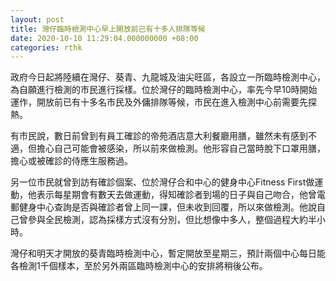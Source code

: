 ```yaml
---
layout: post
title: 灣仔臨時檢測中心早上開放前已有十多人排隊等候
date: 2020-10-10 11:29:04.000000000 +08:00
categories: rthk
---
```


政府今日起將陸續在灣仔、葵青、九龍城及油尖旺區，各設立一所臨時檢測中心，為自願進行檢測的市民進行採樣。位於灣仔的臨時檢測中心，率先今早10時開始運作，開放前已有十多名市民及外傭排隊等候，市民在進入檢測中心前需要先探熱。

有市民說，數日前曾到有員工確診的帝苑酒店意大利餐廳用膳，雖然未有感到不適，但擔心自己可能會被感染，所以前來做檢測。他形容自己當時脫下口罩用膳，擔心或被確診的侍應生服務過。

另一位市民就曾到訪有確診個案、位於灣仔合和中心的健身中心Fitness First做運動，他表示每星期會有數天去做運動，得知確診者到場的日子與自己吻合，他曾電郵健身中心查詢是否與確診者曾上同一課，但未收到回覆，所以來做檢測。他說自己曾參與全民檢測，認為採樣方式沒有分別，但比想像中多人，整個過程大約半小時。

灣仔和明天才開放的葵青臨時檢測中心，暫定開放至星期三，預計兩個中心每日能各檢測1千個樣本，至於另外兩區臨時檢測中心的安排將稍後公布。
